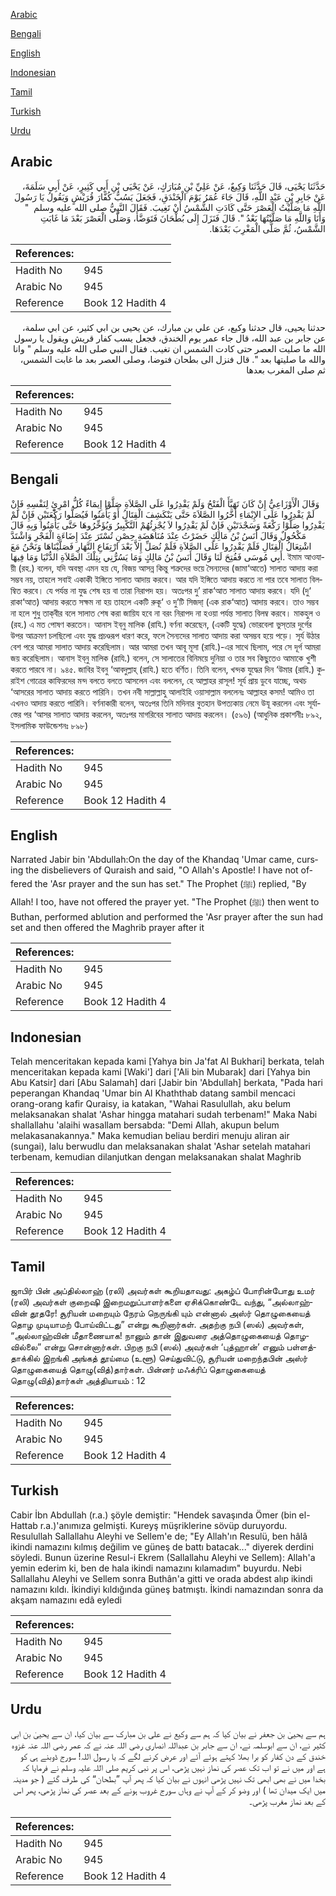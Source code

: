 [Arabic](#arabic)

[Bengali](#bengali)

[English](#english)

[Indonesian](#indonesian)

[Tamil](#tamil)

[Turkish](#turkish)

[Urdu](#urdu)

## Arabic


<div dir="rtl" lang="ar" style={{fontSize:'larger',backgroundColor:'#f8f9fa',padding:20}}>
حَدَّثَنَا يَحْيَى، قَالَ حَدَّثَنَا وَكِيعٌ، عَنْ عَلِيِّ بْنِ مُبَارَكٍ، عَنْ يَحْيَى بْنِ أَبِي كَثِيرٍ، عَنْ أَبِي سَلَمَةَ، عَنْ جَابِرِ بْنِ عَبْدِ اللَّهِ، قَالَ جَاءَ عُمَرُ يَوْمَ الْخَنْدَقِ، فَجَعَلَ يَسُبُّ كُفَّارَ قُرَيْشٍ وَيَقُولُ يَا رَسُولَ اللَّهِ مَا صَلَّيْتُ الْعَصْرَ حَتَّى كَادَتِ الشَّمْسُ أَنْ تَغِيبَ‏.‏ فَقَالَ النَّبِيُّ صلى الله عليه وسلم ‏ "‏ وَأَنَا وَاللَّهِ مَا صَلَّيْتُهَا بَعْدُ ‏"‏‏.‏ قَالَ فَنَزَلَ إِلَى بُطْحَانَ فَتَوَضَّأَ، وَصَلَّى الْعَصْرَ بَعْدَ مَا غَابَتِ الشَّمْسُ، ثُمَّ صَلَّى الْمَغْرِبَ بَعْدَهَا‏.‏
</div>
<div style={{backgroundColor:'#f8f9fa',padding:20, marginBottom: 10}}><table> <thead> <tr> <th>References:</th> <th></th> </tr> </thead> <tbody><tr><td>Hadith No</td><td>945</td></tr><tr><td>Arabic No</td><td>945</td></tr><tr><td>Reference</td><td>Book 12 Hadith 4</td></tr></tbody></table></div>


<div dir="rtl" lang="ar" style={{fontSize:'larger',backgroundColor:'#f8f9fa',padding:20}}>
حدثنا يحيى، قال حدثنا وكيع، عن علي بن مبارك، عن يحيى بن ابي كثير، عن ابي سلمة، عن جابر بن عبد الله، قال جاء عمر يوم الخندق، فجعل يسب كفار قريش ويقول يا رسول الله ما صليت العصر حتى كادت الشمس ان تغيب. فقال النبي صلى الله عليه وسلم " وانا والله ما صليتها بعد ". قال فنزل الى بطحان فتوضا، وصلى العصر بعد ما غابت الشمس، ثم صلى المغرب بعدها
</div>
<div style={{backgroundColor:'#f8f9fa',padding:20, marginBottom: 10}}><table> <thead> <tr> <th>References:</th> <th></th> </tr> </thead> <tbody><tr><td>Hadith No</td><td>945</td></tr><tr><td>Arabic No</td><td>945</td></tr><tr><td>Reference</td><td>Book 12 Hadith 4</td></tr></tbody></table></div>

## Bengali


<div dir="ltr" lang="bn" style={{fontSize:'larger',backgroundColor:'#f8f9fa',padding:20}}>
وَقَالَ الْأَوْزَاعِيُّ إِنْ كَانَ تَهَيَّأَ الْفَتْحُ وَلَمْ يَقْدِرُوا عَلَى الصَّلاَةِ صَلَّوْا إِيمَاءً كُلُّ امْرِئٍ لِنَفْسِهِ فَإِنْ لَمْ يَقْدِرُوا عَلَى الإِيْمَاءِ أَخَّرُوا الصَّلاَةَ حَتَّى يَنْكَشِفَ الْقِتَالُ أَوْ يَأْمَنُوا فَيُصَلُّوا رَكْعَتَيْنِ فَإِنْ لَمْ يَقْدِرُوا صَلَّوْا رَكْعَةً وَسَجْدَتَيْنِ فَإِنْ لَمْ يَقْدِرُوا لاَ يُجْزِئُهُمْ التَّكْبِيرُ وَيُؤَخِّرُوهَا حَتَّى يَأْمَنُوا وَبِهِ قَالَ مَكْحُولٌ وَقَالَ أَنَسُ بْنُ مَالِكٍ حَضَرْتُ عِنْدَ مُنَاهَضَةِ حِصْنِ تُسْتَرَ عِنْدَ إِضَاءَةِ الْفَجْرِ وَاشْتَدَّ اشْتِعَالُ الْقِتَالِ فَلَمْ يَقْدِرُوا عَلَى الصَّلاَةِ فَلَمْ نُصَلِّ إِلاَّ بَعْدَ ارْتِفَاعِ النَّهَارِ فَصَلَّيْنَاهَا وَنَحْنُ مَعَ أَبِي مُوسَى فَفُتِحَ لَنَا وَقَالَ أَنَسُ بْنُ مَالِكٍ وَمَا يَسُرُّنِي بِتِلْكَ الصَّلاَةِ الدُّنْيَا وَمَا فِيهَا. ইমাম আওযায়ী (রহ.) বলেন, যদি অবস্থা এমন হয় যে, বিজয় আসন্ন কিন্তু শত্রুদের ভয়ে সৈন্যদের (জামা‘আতে) সালাত আদায় করা সম্ভব নয়, তাহলে সবাই একাকী ইঙ্গিতে সালাত আদায় করবে। আর যদি ইঙ্গিতে আদায় করতে না পার তবে সালাত বিলম্বিত করবে। যে পর্যন্ত না যুদ্ধ শেষ হয় বা তারা নিরাপদ হয়। অতঃপর দু’ রাক‘আত সালাত আদায় করবে। যদি (দু‘ রাকা‘আত) আদায় করতে সক্ষম না হয় তাহলে একটি রুকূ‘ ও দু’টি সিজদা্‌ (এক রাক‘আত) আদায় করবে। তাও সম্ভব না হলে শুধু তাক্‌বীর বলে সালাত শেষ করা জায়িয হবে না বরং নিরাপদ না হওয়া পর্যন্ত সালাত বিলম্ব করবে। মাকহুল ও (রহ.) এ মত পোষণ করতেন। আনাস ইব্‌নু মালিক (রাযি.) বর্ণনা করেছেন, (একটি যুদ্ধে) ভোরবেলা ভুস্‌তার দুর্গের উপর আক্রমণ চলছিলো এবং যুদ্ধ প্রচণ্ডরূপ ধারণ করে, ফলে সৈন্যদের সালাত আদায় করা অসম্ভব হয়ে পড়ে। সূর্য উঠার বেশ পরে আমরা সালাত আদায় করেছিলাম। আর আমরা তখন আবূ মূসা (রাযি.)-এর সাথে ছিলাম, পরে সে দূর্গ আমরা জয় করেছিলাম। আনাস ইব্‌নু মালিক (রাযি.) বলেন, সে সালাতের বিনিময়ে দুনিয়া ও তার সব কিছুতেও আমাকে খুশী করতে পারবে না। ৯৪৫. জাবির ইবনু ‘আবদুল্লাহ্ (রাযি.) হতে বর্ণিত। তিনি বলেন, খন্দক যুদ্ধের দিন ‘উমার (রাযি.) কুরাইশ গোত্রের কাফিরদের মন্দ বলতে বলতে আসলেন এবং বললেন, হে আল্লাহর রাসূল! সূর্য প্রায় ডুবে যাচ্ছে, অথচ ‘আসরের সালাত আদায় করতে পারিনি। তখন নবী সাল্লাল্লাহু আলাইহি ওয়াসাল্লাম বললেনঃ আল্লাহর কসম! আমিও তা এখনও আদায় করতে পারিনি। বর্ণনাকারী বলেন, অতঃপর তিনি মদিনার বুতহান উপত্যকায় নেমে উযূ করলেন এবং সূর্যাস্তের পর ‘আসর সালাত আদায় করলেন, অতঃপর মাগরিবের সালাত আদায় করলেন। (৫৯৬) (আধুনিক প্রকাশনীঃ ৮৯২, ইসলামিক ফাউন্ডেশনঃ ৮৯৮)
</div>
<div style={{backgroundColor:'#f8f9fa',padding:20, marginBottom: 10}}><table> <thead> <tr> <th>References:</th> <th></th> </tr> </thead> <tbody><tr><td>Hadith No</td><td>945</td></tr><tr><td>Arabic No</td><td>945</td></tr><tr><td>Reference</td><td>Book 12 Hadith 4</td></tr></tbody></table></div>

## English


<div dir="ltr" lang="en" style={{fontSize:'larger',backgroundColor:'#f8f9fa',padding:20}}>
Narrated Jabir bin 'Abdullah:On the day of the Khandaq 'Umar came, cursing the disbelievers of Quraish and said, "O Allah's Apostle! I have not offered the 'Asr prayer and the sun has set." The Prophet (ﷺ) replied, "By Allah! I too, have not offered the prayer yet. "The Prophet (ﷺ) then went to Buthan, performed ablution and performed the 'Asr prayer after the sun had set and then offered the Maghrib prayer after it
</div>
<div style={{backgroundColor:'#f8f9fa',padding:20, marginBottom: 10}}><table> <thead> <tr> <th>References:</th> <th></th> </tr> </thead> <tbody><tr><td>Hadith No</td><td>945</td></tr><tr><td>Arabic No</td><td>945</td></tr><tr><td>Reference</td><td>Book 12 Hadith 4</td></tr></tbody></table></div>

## Indonesian


<div dir="ltr" lang="id" style={{fontSize:'larger',backgroundColor:'#f8f9fa',padding:20}}>
Telah menceritakan kepada kami [Yahya bin Ja'fat Al Bukhari] berkata, telah menceritakan kepada kami [Waki'] dari ['Ali bin Mubarak] dari [Yahya bin Abu Katsir] dari [Abu Salamah] dari [Jabir bin 'Abdullah] berkata, "Pada hari peperangan Khandaq 'Umar bin Al Khaththab datang sambil mencaci orang-orang kafir Quraisy, ia katakan, "Wahai Rasulullah, aku belum melaksanakan shalat 'Ashar hingga matahari sudah terbenam!" Maka Nabi shallallahu 'alaihi wasallam bersabda: "Demi Allah, akupun belum melakasanakannya." Maka kemudian beliau berdiri menuju aliran air (sungai), lalu berwudlu dan melaksanakan shalat 'Ashar setelah matahari terbenam, kemudian dilanjutkan dengan melaksanakan shalat Maghrib
</div>
<div style={{backgroundColor:'#f8f9fa',padding:20, marginBottom: 10}}><table> <thead> <tr> <th>References:</th> <th></th> </tr> </thead> <tbody><tr><td>Hadith No</td><td>945</td></tr><tr><td>Arabic No</td><td>945</td></tr><tr><td>Reference</td><td>Book 12 Hadith 4</td></tr></tbody></table></div>

## Tamil


<div dir="ltr" lang="ta" style={{fontSize:'larger',backgroundColor:'#f8f9fa',padding:20}}>
ஜாபிர் பின் அப்தில்லாஹ் (ரலி) அவர்கள் கூறியதாவது: அகழ்ப் போரின்போது உமர் (ரலி) அவர்கள் குறைஷி இறைமறுப்பாளர்களை ஏசிக்கொண்டே வந்து, “அல்லாஹ்வின் தூதரே! சூரியன் மறையும் நேரம் நெருங்கி யும் என்னால் அஸ்ர் தொழுகையைத் தொழ முடியாமற் போய்விட்டது” என்று கூறினார்கள். அதற்கு நபி (ஸல்) அவர்கள், “அல்லாஹ்வின் மீதாணையாக! நானும் தான் இதுவரை அத்தொழுகையைத் தொழவில்லை” என்று சொன்னார்கள். பிறகு நபி (ஸல்) அவர்கள் ‘புத்ஹான்’ எனும் பள்ளத்தாக்கில் இறங்கி அங்கத் தூய்மை (உளூ) செய்துவிட்டு, சூரியன் மறைந்தபின் அஸ்ர் தொழுகையைத் தொழு(வித்)தார்கள். பின்னர் மஃக்ரிப் தொழுகையைத் தொழு(வித்)தார்கள் அத்தியாயம் : 12
</div>
<div style={{backgroundColor:'#f8f9fa',padding:20, marginBottom: 10}}><table> <thead> <tr> <th>References:</th> <th></th> </tr> </thead> <tbody><tr><td>Hadith No</td><td>945</td></tr><tr><td>Arabic No</td><td>945</td></tr><tr><td>Reference</td><td>Book 12 Hadith 4</td></tr></tbody></table></div>

## Turkish


<div dir="ltr" lang="tr" style={{fontSize:'larger',backgroundColor:'#f8f9fa',padding:20}}>
Cabir İbn Abdullah (r.a.) şöyle demiştir: "Hendek savaşında Ömer (bin el-Hattab r.a.)'a­nımıza gelmişti. Kureyş müşriklerine sövüp duruyordu. Resulullah Sallallahu Aleyhi ve Sellem'e de; "Ey Allah'ın Resulü, ben hâlâ ikindi namazını kılmış değilim ve güneş de battı batacak..." diyerek derdini söyledi. Bunun üzerine Resul-i Ekrem (Sallallahu Aleyhi ve Sellem): Allah'a yemin ederim ki, ben de hala ikindi namazını kılamadım" buyurdu. Nebi Sallallahu Aleyhi ve Sellem sonra Buthân'a gitti ve orada abdest alıp ikindi namazını kıldı. İkindiyi kıldığında güneş batmıştı. İkindi namazından sonra da akşam namazını edâ eyledi
</div>
<div style={{backgroundColor:'#f8f9fa',padding:20, marginBottom: 10}}><table> <thead> <tr> <th>References:</th> <th></th> </tr> </thead> <tbody><tr><td>Hadith No</td><td>945</td></tr><tr><td>Arabic No</td><td>945</td></tr><tr><td>Reference</td><td>Book 12 Hadith 4</td></tr></tbody></table></div>

## Urdu


<div dir="rtl" lang="ur" style={{fontSize:'larger',backgroundColor:'#f8f9fa',padding:20}}>
ہم سے یحییٰ بن جعفر نے بیان کیا کہ ہم سے وکیع نے علی بن مبارک سے بیان کیا، ان سے یحییٰ بن ابی کثیر نے، ان سے ابوسلمہ نے، ان سے جابر بن عبداللہ انصاری رضی اللہ عنہ نے کہ عمر رضی اللہ عنہ غزوہ خندق کے دن کفار کو برا بھلا کہتے ہوئے آئے اور عرض کرنے لگے کہ یا رسول اللہ! سورج ڈوبنے ہی کو ہے اور میں نے تو اب تک عصر کی نماز نہیں پڑھی، اس پر نبی کریم صلی اللہ علیہ وسلم نے فرمایا کہ بخدا میں نے بھی ابھی تک نہیں پڑھی انہوں نے بیان کیا کہ پھر آپ ”بطحان“ کی طرف گئے ( جو مدینہ میں ایک میدان تھا ) اور وضو کر کے آپ نے وہاں سورج غروب ہونے کے بعد عصر کی نماز پڑھی، پھر اس کے بعد نماز مغرب پڑھی۔
</div>
<div style={{backgroundColor:'#f8f9fa',padding:20, marginBottom: 10}}><table> <thead> <tr> <th>References:</th> <th></th> </tr> </thead> <tbody><tr><td>Hadith No</td><td>945</td></tr><tr><td>Arabic No</td><td>945</td></tr><tr><td>Reference</td><td>Book 12 Hadith 4</td></tr></tbody></table></div>